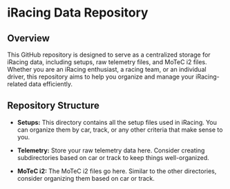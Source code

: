 # iRacing Data Repository

## Overview
This GitHub repository is designed to serve as a centralized storage for iRacing data, including setups, raw telemetry files, and MoTeC i2 files. Whether you are an iRacing enthusiast, a racing team, or an individual driver, this repository aims to help you organize and manage your iRacing-related data efficiently.

## Repository Structure
- **Setups:** This directory contains all the setup files used in iRacing. You can organize them by car, track, or any other criteria that make sense to you.

- **Telemetry:** Store your raw telemetry data here. Consider creating subdirectories based on car or track to keep things well-organized.

- **MoTeC i2:** The MoTeC i2 files go here. Similar to the other directories, consider organizing them based on car or track.
